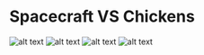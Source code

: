 # Spacecraft VS Chickens

![alt text](https://i.ibb.co/V9GTQW6/Annotation-2021-02-12-192245.jpg)
![alt text](https://i.ibb.co/Df1CVJz/Annotation-2021-02-12-192538.jpg)
![alt text](https://i.ibb.co/HtDzKpX/Annotation-2021-02-12-192706.jpg)
![alt text](https://i.ibb.co/m9dWmJz/Annotation-2021-02-12-192632.jpg)
